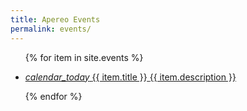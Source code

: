 ```yaml
---
title: Apereo Events
permalink: events/
---
```


<ul class="mdl-list">

{% for item in site.events %}

  <li class="mdl-list__item mdl-list__item--two-line">
    <a href="{{ item.url }}">
      <i class="material-icons">calendar_today</i>
      <span>{{ item.title }}</span>
      <span class="mdl-list__item-sub-title">{{ item.description }}</span>
    </a>
  </li>

{% endfor %}

</ul>
